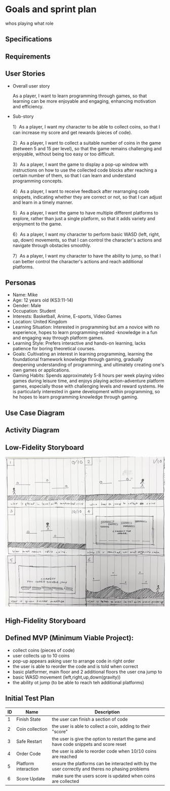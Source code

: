 # Goals and sprint plan

whos playing what role

## Specifications

## Requirements

## User Stories
 - Overall user story
 
   As a player, I want to learn programming through games, so that learning can be more enjoyable and engaging, enhancing motivation and efficiency.
 - Sub-story

   1）As a player, I want my character to be able to collect coins, so that I can increase my score and get rewards (pieces of code).

   2）As a player, I want to collect a suitable number of coins in the game (between 5 and 15 per level), so that the game remains challenging and enjoyable, without being too easy or too difficult.

   3）As a player, I want the game to display a pop-up window with instructions on how to use the collected code blocks after reaching a certain number of them, so that I can learn and understand programming concepts.

   4）As a player, I want to receive feedback after rearranging code snippets, indicating whether they are correct or not, so that I can adjust and learn in a timely manner.

   5）As a player, I want the game to have multiple different platforms to explore, rather than just a single platform, so that it adds variety and enjoyment to the game.

   6）As a player, I want my character to perform basic WASD (left, right, up, down) movements, so that I can control the character's actions and navigate through obstacles smoothly.

   7）As a player, I want my character to have the ability to jump, so that I can better control the character's actions and reach additional platforms.
   
## Personas
 - Name: Mike
 - Age: 12 years old (KS3:11-14)
 - Gender: Male
 - Occupation: Student
 - Interests: Basketball, Anime, E-sports, Video Games
 - Location: United Kingdom
 - Learning Situation: Interested in programming but am a novice with no experience, hopes to learn programming-related -knowledge in a fun and engaging way through platform games.
 - Learning Style: Prefers interactive and hands-on learning, lacks patience for boring theoretical courses.
 - Goals: Cultivating an interest in learning programming, learning the foundational framework knowledge through gaming, gradually deepening understanding of programming, and ultimately creating one's own games or applications.
 - Gaming Habits: Spends approximately 5-8 hours per week playing video games during leisure time, and enjoys playing action-adventure platform games, especially those with challenging levels and reward systems. He is particularly interested in game development within programming, so he hopes to learn programming knowledge through gaming.

## Use Case Diagram

## Activity Diagram

## Low-Fidelity Storyboard

![Low Fid](/Res/MVP%20Storyboard.jpg )

## High-Fidelity Storyboard

## Defined MVP (Minimum Viable Project): 
 - collect coins (pieces of code)
 - user collects up to 10 coins
 - pop-up appears asking user to arrange code in right order
 - the user is able to reorder the code and is told when correct
 - basic platformer, main floor and 2 additional floors the user cna jump to
 - basic WASD movement (left,right,up,down(gravity))
 - the ability ot jump (to be able to reach teh additional platforms)


## Initial Test Plan

| ID | Name | Description |
| --- |----- | ----- |
| 1 | Finish State | the user can finish a section of code |
| 2| Coin collection| the user is able to collect a coin, adding to their "score"|
|3| Safe Restart| the user is give the option to restart the game and have code snippets and score reset |
|4| Order Code | the user is able to reorder code when 10/10 coins are reached|
|5| Platform interaction| ensure the platforms can be interacted with by the user correctly and theres no phasing problems|
|6|Score Update| make sure the users score is updated when coins are collected|


